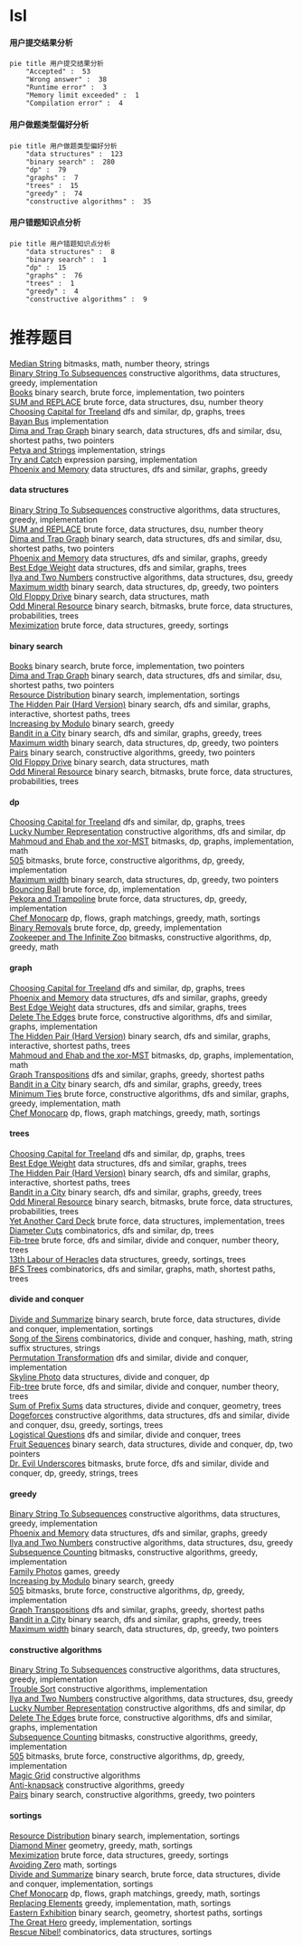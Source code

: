 # lsl
<!-- tabs:start -->
#### **用户提交结果分析**

```mermaid
pie title 用户提交结果分析
    "Accepted" :  53
    "Wrong answer" :  38
    "Runtime error" :  3
    "Memory limit exceeded" :  1
    "Compilation error" :  4
```
#### **用户做题类型偏好分析**

```mermaid
pie title 用户做题类型偏好分析
    "data structures" :  123
    "binary search" :  280
    "dp" :  79
    "graphs" :  7
    "trees" :  15
    "greedy" :  74
    "constructive algorithms" :  35
```
#### **用户错题知识点分析**

```mermaid
pie title 用户错题知识点分析
    "data structures" :  8
    "binary search" :  1
    "dp" :  15
    "graphs" :  76
    "trees" :  1
    "greedy" :  4
    "constructive algorithms" :  9
```
<!-- tabs:end -->
# 推荐题目
[Median String](http://codeforces.com/problemset/problem/1144/E)		bitmasks,
                        math,
                        number theory,
                        strings		  
[Binary String To Subsequences](http://codeforces.com/problemset/problem/1399/D)		constructive algorithms,
                        data structures,
                        greedy,
                        implementation		  
[Books](http://codeforces.com/problemset/problem/279/B)		binary search,
                        brute force,
                        implementation,
                        two pointers		  
[SUM and REPLACE](http://codeforces.com/problemset/problem/920/F)		brute force,
                        data structures,
                        dsu,
                        number theory		  
[Choosing Capital for Treeland](http://codeforces.com/problemset/problem/219/D)		dfs and similar,
                        dp,
                        graphs,
                        trees		  
[Bayan Bus](http://codeforces.com/problemset/problem/475/A)		implementation		  
[Dima and Trap Graph](http://codeforces.com/problemset/problem/366/D)		binary search,
                        data structures,
                        dfs and similar,
                        dsu,
                        shortest paths,
                        two pointers		  
[Petya and Strings](http://codeforces.com/problemset/problem/112/A)		implementation,
                        strings		  
[Try and Catch](http://codeforces.com/problemset/problem/195/C)		expression parsing,
                        implementation		  
[Phoenix and Memory](http://codeforces.com/problemset/problem/1348/F)		data structures,
                        dfs and similar,
                        graphs,
                        greedy		  
<!-- tabs:start -->
#### **data structures**
[Binary String To Subsequences](http://codeforces.com/problemset/problem/1399/D)		constructive algorithms,
                        data structures,
                        greedy,
                        implementation		  
[SUM and REPLACE](http://codeforces.com/problemset/problem/920/F)		brute force,
                        data structures,
                        dsu,
                        number theory		  
[Dima and Trap Graph](http://codeforces.com/problemset/problem/366/D)		binary search,
                        data structures,
                        dfs and similar,
                        dsu,
                        shortest paths,
                        two pointers		  
[Phoenix and Memory](http://codeforces.com/problemset/problem/1348/F)		data structures,
                        dfs and similar,
                        graphs,
                        greedy		  
[Best Edge Weight](http://codeforces.com/problemset/problem/827/D)		data structures,
                        dfs and similar,
                        graphs,
                        trees		  
[Ilya and Two Numbers](http://codeforces.com/problemset/problem/313/E)		constructive algorithms,
                        data structures,
                        dsu,
                        greedy		  
[Maximum width](http://codeforces.com/problemset/problem/1492/C)		binary search,
                        data structures,
                        dp,
                        greedy,
                        two pointers		  
[Old Floppy Drive](http://codeforces.com/problemset/problem/1490/G)		binary search,
                        data structures,
                        math		  
[Odd Mineral Resource](http://codeforces.com/problemset/problem/1479/D)		binary search,
                        bitmasks,
                        brute force,
                        data structures,
                        probabilities,
                        trees		  
[Meximization](http://codeforces.com/problemset/problem/1497/A)		brute force,
                        data structures,
                        greedy,
                        sortings		  
#### **binary search**
[Books](http://codeforces.com/problemset/problem/279/B)		binary search,
                        brute force,
                        implementation,
                        two pointers		  
[Dima and Trap Graph](http://codeforces.com/problemset/problem/366/D)		binary search,
                        data structures,
                        dfs and similar,
                        dsu,
                        shortest paths,
                        two pointers		  
[Resource Distribution](https://codeforces.com/contest/967/problem/D)		binary search,
                        implementation,
                        sortings		  
[The Hidden Pair (Hard Version)](http://codeforces.com/problemset/problem/1370/F2)		binary search,
                        dfs and similar,
                        graphs,
                        interactive,
                        shortest paths,
                        trees		  
[Increasing by Modulo](http://codeforces.com/problemset/problem/1168/A)		binary search,
                        greedy		  
[Bandit in a City](http://codeforces.com/problemset/problem/1436/D)		binary search,
                        dfs and similar,
                        graphs,
                        greedy,
                        trees		  
[Maximum width](http://codeforces.com/problemset/problem/1492/C)		binary search,
                        data structures,
                        dp,
                        greedy,
                        two pointers		  
[Pairs](http://codeforces.com/problemset/problem/1463/D)		binary search,
                        constructive algorithms,
                        greedy,
                        two pointers		  
[Old Floppy Drive](http://codeforces.com/problemset/problem/1490/G)		binary search,
                        data structures,
                        math		  
[Odd Mineral Resource](http://codeforces.com/problemset/problem/1479/D)		binary search,
                        bitmasks,
                        brute force,
                        data structures,
                        probabilities,
                        trees		  
#### **dp**
[Choosing Capital for Treeland](http://codeforces.com/problemset/problem/219/D)		dfs and similar,
                        dp,
                        graphs,
                        trees		  
[Lucky Number Representation](http://codeforces.com/problemset/problem/354/E)		constructive algorithms,
                        dfs and similar,
                        dp		  
[Mahmoud and Ehab and the xor-MST](http://codeforces.com/problemset/problem/959/E)		bitmasks,
                        dp,
                        graphs,
                        implementation,
                        math		  
[505](http://codeforces.com/problemset/problem/1391/D)		bitmasks,
                        brute force,
                        constructive algorithms,
                        dp,
                        greedy,
                        implementation		  
[Maximum width](http://codeforces.com/problemset/problem/1492/C)		binary search,
                        data structures,
                        dp,
                        greedy,
                        two pointers		  
[Bouncing Ball](https://codeforces.com/contest/1457/problem/C)		brute force,
                        dp,
                        implementation		  
[Pekora and Trampoline](http://codeforces.com/problemset/problem/1491/C)		brute force,
                        data structures,
                        dp,
                        greedy,
                        implementation		  
[Chef Monocarp](http://codeforces.com/problemset/problem/1437/C)		dp,
                        flows,
                        graph matchings,
                        greedy,
                        math,
                        sortings		  
[Binary Removals](http://codeforces.com/problemset/problem/1499/B)		brute force,
                        dp,
                        greedy,
                        implementation		  
[Zookeeper and The Infinite Zoo](http://codeforces.com/problemset/problem/1491/D)		bitmasks,
                        constructive algorithms,
                        dp,
                        greedy,
                        math		  
#### **graph**
[Choosing Capital for Treeland](http://codeforces.com/problemset/problem/219/D)		dfs and similar,
                        dp,
                        graphs,
                        trees		  
[Phoenix and Memory](http://codeforces.com/problemset/problem/1348/F)		data structures,
                        dfs and similar,
                        graphs,
                        greedy		  
[Best Edge Weight](http://codeforces.com/problemset/problem/827/D)		data structures,
                        dfs and similar,
                        graphs,
                        trees		  
[Delete The Edges](http://codeforces.com/problemset/problem/1494/F)		brute force,
                        constructive algorithms,
                        dfs and similar,
                        graphs,
                        implementation		  
[The Hidden Pair (Hard Version)](http://codeforces.com/problemset/problem/1370/F2)		binary search,
                        dfs and similar,
                        graphs,
                        interactive,
                        shortest paths,
                        trees		  
[Mahmoud and Ehab and the xor-MST](http://codeforces.com/problemset/problem/959/E)		bitmasks,
                        dp,
                        graphs,
                        implementation,
                        math		  
[Graph Transpositions](http://codeforces.com/problemset/problem/1442/C)		dfs and similar,
                        graphs,
                        greedy,
                        shortest paths		  
[Bandit in a City](http://codeforces.com/problemset/problem/1436/D)		binary search,
                        dfs and similar,
                        graphs,
                        greedy,
                        trees		  
[Minimum Ties](http://codeforces.com/problemset/problem/1487/C)		brute force,
                        constructive algorithms,
                        dfs and similar,
                        graphs,
                        greedy,
                        implementation,
                        math		  
[Chef Monocarp](http://codeforces.com/problemset/problem/1437/C)		dp,
                        flows,
                        graph matchings,
                        greedy,
                        math,
                        sortings		  
#### **trees**
[Choosing Capital for Treeland](http://codeforces.com/problemset/problem/219/D)		dfs and similar,
                        dp,
                        graphs,
                        trees		  
[Best Edge Weight](http://codeforces.com/problemset/problem/827/D)		data structures,
                        dfs and similar,
                        graphs,
                        trees		  
[The Hidden Pair (Hard Version)](http://codeforces.com/problemset/problem/1370/F2)		binary search,
                        dfs and similar,
                        graphs,
                        interactive,
                        shortest paths,
                        trees		  
[Bandit in a City](http://codeforces.com/problemset/problem/1436/D)		binary search,
                        dfs and similar,
                        graphs,
                        greedy,
                        trees		  
[Odd Mineral Resource](http://codeforces.com/problemset/problem/1479/D)		binary search,
                        bitmasks,
                        brute force,
                        data structures,
                        probabilities,
                        trees		  
[Yet Another Card Deck](http://codeforces.com/problemset/problem/1511/C)		brute force,
                        data structures,
                        implementation,
                        trees		  
[Diameter Cuts](http://codeforces.com/problemset/problem/1499/F)		combinatorics,
                        dfs and similar,
                        dp,
                        trees		  
[Fib-tree](http://codeforces.com/problemset/problem/1491/E)		brute force,
                        dfs and similar,
                        divide and conquer,
                        number theory,
                        trees		  
[13th Labour of Heracles](http://codeforces.com/problemset/problem/1466/D)		data structures,
                        greedy,
                        sortings,
                        trees		  
[BFS Trees](http://codeforces.com/problemset/problem/1495/D)		combinatorics,
                        dfs and similar,
                        graphs,
                        math,
                        shortest paths,
                        trees		  
#### **divide and conquer**
[Divide and Summarize](http://codeforces.com/problemset/problem/1461/D)		binary search,
                        brute force,
                        data structures,
                        divide and conquer,
                        implementation,
                        sortings		  
[Song of the Sirens](http://codeforces.com/problemset/problem/1466/G)		combinatorics,
                        divide and conquer,
                        hashing,
                        math,
                        string suffix structures,
                        strings		  
[Permutation Transformation](http://codeforces.com/problemset/problem/1490/D)		dfs and similar,
                        divide and conquer,
                        implementation		  
[Skyline Photo](https://codeforces.com/contest/1483/problem/C)		data structures,
                        divide and conquer,
                        dp		  
[Fib-tree](http://codeforces.com/problemset/problem/1491/E)		brute force,
                        dfs and similar,
                        divide and conquer,
                        number theory,
                        trees		  
[Sum of Prefix Sums](http://codeforces.com/problemset/problem/1303/G)		data structures,
                        divide and conquer,
                        geometry,
                        trees		  
[Dogeforces](http://codeforces.com/problemset/problem/1494/D)		constructive algorithms,
                        data structures,
                        dfs and similar,
                        divide and conquer,
                        dsu,
                        greedy,
                        sortings,
                        trees		  
[Logistical Questions](http://codeforces.com/problemset/problem/566/C)		dfs and similar,
                        divide and conquer,
                        trees		  
[Fruit Sequences](http://codeforces.com/problemset/problem/1428/F)		binary search,
                        data structures,
                        divide and conquer,
                        dp,
                        two pointers		  
[Dr. Evil Underscores](http://codeforces.com/problemset/problem/1285/D)		bitmasks,
                        brute force,
                        dfs and similar,
                        divide and conquer,
                        dp,
                        greedy,
                        strings,
                        trees		  
#### **greedy**
[Binary String To Subsequences](http://codeforces.com/problemset/problem/1399/D)		constructive algorithms,
                        data structures,
                        greedy,
                        implementation		  
[Phoenix and Memory](http://codeforces.com/problemset/problem/1348/F)		data structures,
                        dfs and similar,
                        graphs,
                        greedy		  
[Ilya and Two Numbers](http://codeforces.com/problemset/problem/313/E)		constructive algorithms,
                        data structures,
                        dsu,
                        greedy		  
[Subsequence Counting](http://codeforces.com/problemset/problem/960/C)		bitmasks,
                        constructive algorithms,
                        greedy,
                        implementation		  
[Family Photos](http://codeforces.com/problemset/problem/725/F)		games,
                        greedy		  
[Increasing by Modulo](http://codeforces.com/problemset/problem/1168/A)		binary search,
                        greedy		  
[505](http://codeforces.com/problemset/problem/1391/D)		bitmasks,
                        brute force,
                        constructive algorithms,
                        dp,
                        greedy,
                        implementation		  
[Graph Transpositions](http://codeforces.com/problemset/problem/1442/C)		dfs and similar,
                        graphs,
                        greedy,
                        shortest paths		  
[Bandit in a City](http://codeforces.com/problemset/problem/1436/D)		binary search,
                        dfs and similar,
                        graphs,
                        greedy,
                        trees		  
[Maximum width](http://codeforces.com/problemset/problem/1492/C)		binary search,
                        data structures,
                        dp,
                        greedy,
                        two pointers		  
#### **constructive algorithms**
[Binary String To Subsequences](http://codeforces.com/problemset/problem/1399/D)		constructive algorithms,
                        data structures,
                        greedy,
                        implementation		  
[Trouble Sort](http://codeforces.com/problemset/problem/1365/B)		constructive algorithms,
                        implementation		  
[Ilya and Two Numbers](http://codeforces.com/problemset/problem/313/E)		constructive algorithms,
                        data structures,
                        dsu,
                        greedy		  
[Lucky Number Representation](http://codeforces.com/problemset/problem/354/E)		constructive algorithms,
                        dfs and similar,
                        dp		  
[Delete The Edges](http://codeforces.com/problemset/problem/1494/F)		brute force,
                        constructive algorithms,
                        dfs and similar,
                        graphs,
                        implementation		  
[Subsequence Counting](http://codeforces.com/problemset/problem/960/C)		bitmasks,
                        constructive algorithms,
                        greedy,
                        implementation		  
[505](http://codeforces.com/problemset/problem/1391/D)		bitmasks,
                        brute force,
                        constructive algorithms,
                        dp,
                        greedy,
                        implementation		  
[Magic Grid](http://codeforces.com/problemset/problem/1208/C)		constructive algorithms		  
[Anti-knapsack](http://codeforces.com/problemset/problem/1493/A)		constructive algorithms,
                        greedy		  
[Pairs](http://codeforces.com/problemset/problem/1463/D)		binary search,
                        constructive algorithms,
                        greedy,
                        two pointers		  
#### **sortings**
[Resource Distribution](https://codeforces.com/contest/967/problem/D)		binary search,
                        implementation,
                        sortings		  
[Diamond Miner](https://codeforces.com/contest/1496/problem/C)		geometry,
                        greedy,
                        math,
                        sortings		  
[Meximization](http://codeforces.com/problemset/problem/1497/A)		brute force,
                        data structures,
                        greedy,
                        sortings		  
[Avoiding Zero](http://codeforces.com/problemset/problem/1427/A)		math,
                        sortings		  
[Divide and Summarize](http://codeforces.com/problemset/problem/1461/D)		binary search,
                        brute force,
                        data structures,
                        divide and conquer,
                        implementation,
                        sortings		  
[Chef Monocarp](http://codeforces.com/problemset/problem/1437/C)		dp,
                        flows,
                        graph matchings,
                        greedy,
                        math,
                        sortings		  
[Replacing Elements](http://codeforces.com/problemset/problem/1473/A)		greedy,
                        implementation,
                        math,
                        sortings		  
[Eastern Exhibition](http://codeforces.com/problemset/problem/1486/B)		binary search,
                        geometry,
                        shortest paths,
                        sortings		  
[The Great Hero](http://codeforces.com/problemset/problem/1480/B)		greedy,
                        implementation,
                        sortings		  
[Rescue Nibel!](http://codeforces.com/problemset/problem/1420/D)		combinatorics,
                        data structures,
                        sortings		  
<!-- tabs:end -->
